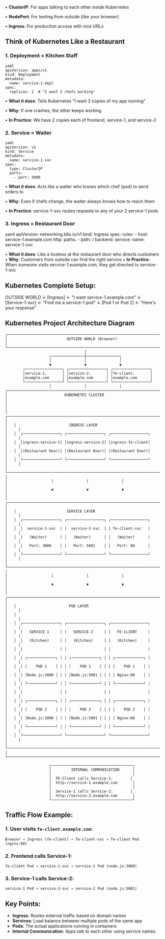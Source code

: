 • **ClusterIP**: For apps talking to each other inside Kubernetes

• **NodePort**: For testing from outside (like your browser)

• **Ingress**: For production access with nice URLs

## Think of Kubernetes Like a Restaurant

### 1. Deployment = Kitchen Staff
```
yaml
apiVersion: apps/v1
kind: Deployment
metadata:
  name: service-1-depl
spec:
  replicas: 2  # "I want 2 chefs working"
```
• **What it does**: Tells Kubernetes "I want 2 copies of my app running"

• **Why**: If one crashes, the other keeps working

• **In Practice**: We have 2 copies each of frontend, service-1, and service-2

### 2. Service = Waiter
```
yaml
apiVersion: v1
kind: Service
metadata:
  name: service-1-svc
spec:
  type: ClusterIP
  ports:
    - port: 3000
```
• **What it does**: Acts like a waiter who knows which chef (pod) to send orders to

• **Why**: Even if chefs change, the waiter always knows how to reach them

• **In Practice**: service-1-svc routes requests to any of your 2 service-1 pods

### 3. Ingress = Restaurant Door
yaml
apiVersion: networking.k8s.io/v1
kind: Ingress
spec:
  rules:
    - host: service-1.example.com
      http:
        paths:
          - path: /
            backend:
              service:
                name: service-1-svc

• **What it does**: Like a hostess at the restaurant door who directs customers
• **Why**: Customers from outside can find the right service
• **In Practice**: When someone visits service-1.example.com, they get directed to service-1-svc

## Kubernetes Complete Setup:

OUTSIDE WORLD
     ↓
[Ingress] ← "I want service-1.example.com"
     ↓
[Service-1-svc] ← "Find me a service-1 pod"
     ↓
[Pod 1 or Pod 2] ← "Here's your response"

## Kubernetes Project Architecture Diagram

```
┌─────────────────────────────────────────────────────────────────────────────┐
│                           OUTSIDE WORLD (Browser)                           │
└─────────────────────────────────────────────────────────────────────────────┘
                                    │
                    ┌───────────────┼───────────────┐
                    │               │               │
                    ▼               ▼               ▼
        ┌─────────────────┐ ┌─────────────────┐ ┌─────────────────┐
        │service-1.       │ │service-2.       │ │fe-client.       │
        │example.com      │ │example.com      │ │example.com      │
        └─────────────────┘ └─────────────────┘ └─────────────────┘
                    │               │               │
┌───────────────────────────────────────────────────────────────────────────────┐
│                          KUBERNETES CLUSTER                                   │
│                                                                               │
│   ┌─────────────────────────────────────────────────────────────────────┐     │
│   │                        INGRESS LAYER                                │     │
│   │  ┌─────────────────┐ ┌─────────────────┐ ┌─────────────────┐        │     │
│   │  │ingress-service-1│ │ingress-service-2│ │ingress-fe-client│        │     │
│   │  │(Restaurant Door)│ │(Restaurant Door)│ │(Restaurant Door)│        │     │
│   │  └─────────────────┘ └─────────────────┘ └─────────────────┘        │     │
│   └─────────────────────────────────────────────────────────────────────┘     │
│                    │               │               │                          │
│                    ▼               ▼               ▼                          │
│   ┌─────────────────────────────────────────────────────────────────────┐     │
│   │                       SERVICE LAYER                                 │     │
│   │  ┌─────────────────┐ ┌─────────────────┐ ┌─────────────────┐        │     │
│   │  │  service-1-svc  │ │  service-2-svc  │ │ fe-client-svc   │        │     │
│   │  │   (Waiter)      │ │   (Waiter)      │ │   (Waiter)      │        │     │
│   │  │   Port: 3000    │ │   Port: 5001    │ │   Port: 80      │        │     │
│   │  └─────────────────┘ └─────────────────┘ └─────────────────┘        │     │
│   └─────────────────────────────────────────────────────────────────────┘     │
│                    │               │               │                          │
│                    ▼               ▼               ▼                          │
│   ┌─────────────────────────────────────────────────────────────────────┐     │
│   │                        POD LAYER                                    │     │
│   │                                                                     │     │
│   │  ┌─────────────────┐ ┌─────────────────┐ ┌─────────────────┐        │     │
│   │  │   SERVICE-1     │ │   SERVICE-2     │ │   FE-CLIENT     │        │     │
│   │  │   (Kitchen)     │ │   (Kitchen)     │ │   (Kitchen)     │        │     │
│   │  │                 │ │                 │ │                 │        │     │
│   │  │ ┌─────────────┐ │ │ ┌─────────────┐ │ │ ┌─────────────┐ │        │     │
│   │  │ │    POD 1    │ │ │ │    POD 1    │ │ │ │    POD 1    │ │        │     │
│   │  │ │Node.js:3000 │ │ │ │Node.js:5001 │ │ │ │ Nginx:80    │ │        │     │
│   │  │ └─────────────┘ │ │ └─────────────┘ │ │ └─────────────┘ │        │     │
│   │  │                 │ │                 │ │                 │        │     │
│   │  │ ┌─────────────┐ │ │ ┌─────────────┐ │ │ ┌─────────────┐ │        │     │
│   │  │ │    POD 2    │ │ │ │    POD 2    │ │ │ │    POD 2    │ │        │     │
│   │  │ │Node.js:3000 │ │ │ │Node.js:5001 │ │ │ │ Nginx:80    │ │        │     │
│   │  │ └─────────────┘ │ │ └─────────────┘ │ │ └─────────────┘ │        │     │
│   │  └─────────────────┘ └─────────────────┘ └─────────────────┘        │     │
│   └─────────────────────────────────────────────────────────────────────┘     │
└───────────────────────────────────────────────────────────────────────────────┘

                    ┌─────────────────────────────────────┐
                    │         INTERNAL COMMUNICATION      │
                    │                                     │
                    │  FE-Client calls Service-1:        │
                    │  http://service-1.example.com       │
                    │                                     │
                    │  Service-1 calls Service-2:        │
                    │  http://service-2.example.com       │
                    └─────────────────────────────────────┘
```

## Traffic Flow Example:

### 1. User visits `fe-client.example.com`:
```
Browser → Ingress (fe-client) → fe-client-svc → fe-client Pod (nginx:80)
```

### 2. Frontend calls Service-1:
```
fe-client Pod → service-1-svc → service-1 Pod (node.js:3000)
```

### 3. Service-1 calls Service-2:
```
service-1 Pod → service-2-svc → service-2 Pod (node.js:5001)
```

## Key Points:
- **Ingress**: Routes external traffic based on domain names
- **Services**: Load balance between multiple pods of the same app
- **Pods**: The actual applications running in containers
- **Internal Communication**: Apps talk to each other using service names
